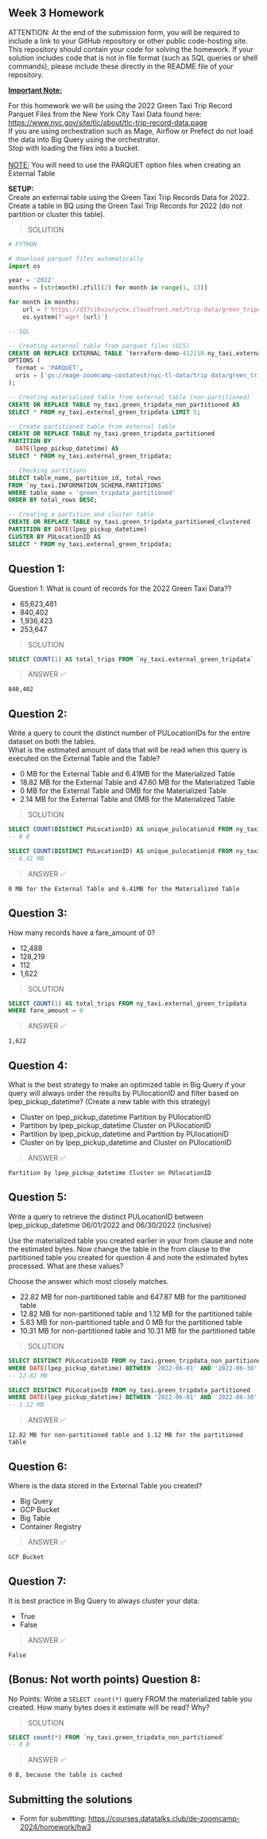 ## Week 3 Homework
ATTENTION: At the end of the submission form, you will be required to include a link to your GitHub repository or other public code-hosting site. This repository should contain your code for solving the homework. If your solution includes code that is not in file format (such as SQL queries or shell commands), please include these directly in the README file of your repository.

<b><u>Important Note:</b></u> <p> For this homework we will be using the 2022 Green Taxi Trip Record Parquet Files from the New York
City Taxi Data found here: </br> https://www.nyc.gov/site/tlc/about/tlc-trip-record-data.page </br>
If you are using orchestration such as Mage, Airflow or Prefect do not load the data into Big Query using the orchestrator.</br> 
Stop with loading the files into a bucket. </br></br>
<u>NOTE:</u> You will need to use the PARQUET option files when creating an External Table</br>

<b>SETUP:</b></br>
Create an external table using the Green Taxi Trip Records Data for 2022. </br>
Create a table in BQ using the Green Taxi Trip Records for 2022 (do not partition or cluster this table). </br>
</p>

>SOLUTION
```python
# PYTHON

# download parquet files automatically
import os

year = '2022'
months = [str(month).zfill(2) for month in range(1, 13)]

for month in months:
    url = f'https://d37ci6vzurychx.cloudfront.net/trip-data/green_tripdata_{year}-{month}.parquet'
    os.system(f'wget {url}')
```
```sql
-- SQL

-- Creating external table from parquet files (GCS)
CREATE OR REPLACE EXTERNAL TABLE `terraform-demo-412110.ny_taxi.external_green_tripdata`
OPTIONS (
  format = 'PARQUET',
  uris = ['gs://mage-zoomcamp-costatest/nyc-tl-data/trip data/green_tripdata_2022-*.parquet']
);

-- Creating materialized table from external table (non-partitioned)
CREATE OR REPLACE TABLE ny_taxi.green_tripdata_non_partitioned AS
SELECT * FROM ny_taxi.external_green_tripdata LIMIT 5;

-- Create partitioned table from external table
CREATE OR REPLACE TABLE ny_taxi.green_tripdata_partitioned
PARTITION BY
  DATE(lpep_pickup_datetime) AS
SELECT * FROM ny_taxi.external_green_tripdata;

-- Checking partitions
SELECT table_name, partition_id, total_rows
FROM `ny_taxi.INFORMATION_SCHEMA.PARTITIONS`
WHERE table_name = 'green_tripdata_partitioned'
ORDER BY total_rows DESC;

-- Creating a partition and cluster table
CREATE OR REPLACE TABLE ny_taxi.green_tripdata_partitioned_clustered
PARTITION BY DATE(lpep_pickup_datetime)
CLUSTER BY PULocationID AS
SELECT * FROM ny_taxi.external_green_tripdata;
```

## Question 1:
Question 1: What is count of records for the 2022 Green Taxi Data??
- 65,623,481
- 840,402
- 1,936,423
- 253,647

>SOLUTION
```sql
SELECT COUNT(1) AS total_trips FROM `ny_taxi.external_green_tripdata`
```
>ANSWER ✅
```
840,402
```

## Question 2:
Write a query to count the distinct number of PULocationIDs for the entire dataset on both the tables.</br> 
What is the estimated amount of data that will be read when this query is executed on the External Table and the Table?

- 0 MB for the External Table and 6.41MB for the Materialized Table
- 18.82 MB for the External Table and 47.60 MB for the Materialized Table
- 0 MB for the External Table and 0MB for the Materialized Table
- 2.14 MB for the External Table and 0MB for the Materialized Table

>SOLUTION
```sql
SELECT COUNT(DISTINCT PULocationID) AS unique_pulocationid FROM ny_taxi.external_green_tripdata;
-- 0 B

SELECT COUNT(DISTINCT PULocationID) AS unique_pulocationid FROM ny_taxi.green_tripdata_non_partitioned;
-- 6.41 MB
```
>ANSWER ✅
```
0 MB for the External Table and 6.41MB for the Materialized Table
```

## Question 3:
How many records have a fare_amount of 0?
- 12,488
- 128,219
- 112
- 1,622

>SOLUTION
```sql
SELECT COUNT(1) AS total_trips FROM ny_taxi.external_green_tripdata
WHERE fare_amount = 0
```
>ANSWER ✅
```
1,622
```

## Question 4:
What is the best strategy to make an optimized table in Big Query if your query will always order the results by PUlocationID and filter based on lpep_pickup_datetime? (Create a new table with this strategy)
- Cluster on lpep_pickup_datetime Partition by PUlocationID
- Partition by lpep_pickup_datetime  Cluster on PUlocationID
- Partition by lpep_pickup_datetime and Partition by PUlocationID
- Cluster on by lpep_pickup_datetime and Cluster on PUlocationID

>ANSWER ✅
```
Partition by lpep_pickup_datetime Cluster on PUlocationID
```

## Question 5:
Write a query to retrieve the distinct PULocationID between lpep_pickup_datetime
06/01/2022 and 06/30/2022 (inclusive)</br>

Use the materialized table you created earlier in your from clause and note the estimated bytes. Now change the table in the from clause to the partitioned table you created for question 4 and note the estimated bytes processed. What are these values? </br>

Choose the answer which most closely matches.</br> 

- 22.82 MB for non-partitioned table and 647.87 MB for the partitioned table
- 12.82 MB for non-partitioned table and 1.12 MB for the partitioned table
- 5.63 MB for non-partitioned table and 0 MB for the partitioned table
- 10.31 MB for non-partitioned table and 10.31 MB for the partitioned table

>SOLUTION
```sql
SELECT DISTINCT PULocationID FROM ny_taxi.green_tripdata_non_partitioned
WHERE DATE(lpep_pickup_datetime) BETWEEN '2022-06-01' AND '2022-06-30';
-- 12.82 MB

SELECT DISTINCT PULocationID FROM ny_taxi.green_tripdata_partitioned
WHERE DATE(lpep_pickup_datetime) BETWEEN '2022-06-01' AND '2022-06-30';
-- 1.12 MB
```
>ANSWER ✅
```
12.82 MB for non-partitioned table and 1.12 MB for the partitioned table
```

## Question 6: 
Where is the data stored in the External Table you created?

- Big Query
- GCP Bucket
- Big Table
- Container Registry

>ANSWER ✅
```
GCP Bucket
```

## Question 7:
It is best practice in Big Query to always cluster your data:
- True
- False

>ANSWER ✅
```
False
```

## (Bonus: Not worth points) Question 8:
No Points: Write a `SELECT count(*)` query FROM the materialized table you created. How many bytes does it estimate will be read? Why?

>SOLUTION
```sql
SELECT count(*) FROM `ny_taxi.green_tripdata_non_partitioned`
-- 0 B
```
>ANSWER ✅
```
0 B, because the table is cached
```

## Submitting the solutions

* Form for submitting: https://courses.datatalks.club/de-zoomcamp-2024/homework/hw3


